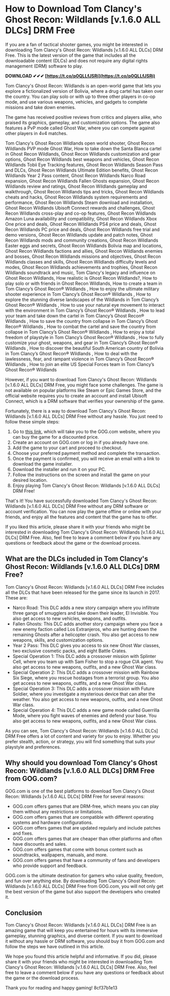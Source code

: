 
 
# How to Download Tom Clancy's Ghost Recon: Wildlands [v.1.6.0 ALL DLCs] DRM Free
 
If you are a fan of tactical shooter games, you might be interested in downloading Tom Clancy's Ghost Recon: Wildlands [v.1.6.0 ALL DLCs] DRM Free. This is the latest version of the game that includes all the downloadable content (DLCs) and does not require any digital rights management (DRM) software to play.
 
**DOWNLOAD ✔✔✔ [https://t.co/p0QLLfJSRi](https://t.co/p0QLLfJSRi)**


 
Tom Clancy's Ghost Recon: Wildlands is an open-world game that lets you explore a fictionalized version of Bolivia, where a drug cartel has taken over the country. You can play solo or with up to three other players in co-op mode, and use various weapons, vehicles, and gadgets to complete missions and take down enemies.
 
The game has received positive reviews from critics and players alike, who praised its graphics, gameplay, and customization options. The game also features a PvP mode called Ghost War, where you can compete against other players in 4v4 matches.
 
Tom Clancy's Ghost Recon Wildlands open world shooter,  Ghost Recon Wildlands PVP mode Ghost War,  How to take down the Santa Blanca cartel in Ghost Recon Wildlands,  Ghost Recon Wildlands customization and gear options,  Ghost Recon Wildlands best weapons and vehicles,  Ghost Recon Wildlands Tobii Eye Tracking features,  Ghost Recon Wildlands Season Pass and DLCs,  Ghost Recon Wildlands Ultimate Edition benefits,  Ghost Recon Wildlands Year 2 Pass content,  Ghost Recon Wildlands Narco Road expansion,  Ghost Recon Wildlands Fallen Ghosts expansion,  Ghost Recon Wildlands review and ratings,  Ghost Recon Wildlands gameplay and walkthrough,  Ghost Recon Wildlands tips and tricks,  Ghost Recon Wildlands cheats and hacks,  Ghost Recon Wildlands system requirements and performance,  Ghost Recon Wildlands Steam download and installation,  Ghost Recon Wildlands Ubisoft Connect rewards and challenges,  Ghost Recon Wildlands cross-play and co-op features,  Ghost Recon Wildlands Amazon Luna availability and compatibility,  Ghost Recon Wildlands Xbox One price and deals,  Ghost Recon Wildlands PS4 price and deals,  Ghost Recon Wildlands PC price and deals,  Ghost Recon Wildlands free trial and demo versions,  Ghost Recon Wildlands update and patch notes,  Ghost Recon Wildlands mods and community creations,  Ghost Recon Wildlands Easter eggs and secrets,  Ghost Recon Wildlands Bolivia map and locations,  Ghost Recon Wildlands factions and allies,  Ghost Recon Wildlands enemies and bosses,  Ghost Recon Wildlands missions and objectives,  Ghost Recon Wildlands classes and skills,  Ghost Recon Wildlands difficulty levels and modes,  Ghost Recon Wildlands achievements and trophies,  Ghost Recon Wildlands soundtrack and music,  Tom Clancy's legacy and influence on Ghost Recon Wildlands,  How realistic is Ghost Recon Wildlands?,  How to play solo or with friends in Ghost Recon Wildlands,  How to create a team in Tom Clancy’s Ghost Recon® Wildlands ,  How to enjoy the ultimate military shooter experience in Tom Clancy’s Ghost Recon® Wildlands ,  How to explore the stunning diverse landscapes of the Wildlands in Tom Clancy’s Ghost Recon® Wildlands ,  How to use your natural eye movement to interact with the environment in Tom Clancy’s Ghost Recon® Wildlands ,  How to lead your team and take down the cartel in Tom Clancy’s Ghost Recon® Wildlands ,  How to save the country from collapse in Tom Clancy’s Ghost Recon® Wildlands ,  How to combat the cartel and save the country from collapse in Tom Clancy’s Ghost Recon® Wildlands ,  How to enjoy a total freedom of playstyle in Tom Clancy’s Ghost Recon® Wildlands ,  How to fully customize your ghost, weapons, and gear in Tom Clancy’s Ghost Recon® Wildlands ,  How to discover the beautiful South American country of Bolivia in Tom Clancy’s Ghost Recon® Wildlands ,  How to deal with the lawlessness, fear, and rampant violence in Tom Clancy’s Ghost Recon® Wildlands ,  How to join an elite US Special Forces team in Tom Clancy’s Ghost Recon® Wildlands
 
However, if you want to download Tom Clancy's Ghost Recon: Wildlands [v.1.6.0 ALL DLCs] DRM Free, you might face some challenges. The game is not available on popular platforms like Steam or Epic Games Store, and the official website requires you to create an account and install Ubisoft Connect, which is a DRM software that verifies your ownership of the game.
 
Fortunately, there is a way to download Tom Clancy's Ghost Recon: Wildlands [v.1.6.0 ALL DLCs] DRM Free without any hassle. You just need to follow these simple steps:
 
1. Go to [this link](https://www.gog.com/game/tom_clancys_ghost_recon_wildlands), which will take you to the GOG.com website, where you can buy the game for a discounted price.
2. Create an account on GOG.com or log in if you already have one.
3. Add the game to your cart and proceed to checkout.
4. Choose your preferred payment method and complete the transaction.
5. Once the payment is confirmed, you will receive an email with a link to download the game installer.
6. Download the installer and run it on your PC.
7. Follow the instructions on the screen and install the game on your desired location.
8. Enjoy playing Tom Clancy's Ghost Recon: Wildlands [v.1.6.0 ALL DLCs] DRM Free!

That's it! You have successfully downloaded Tom Clancy's Ghost Recon: Wildlands [v.1.6.0 ALL DLCs] DRM Free without any DRM software or account verification. You can now play the game offline or online with your friends, and enjoy all the features and content that the game has to offer.
 
If you liked this article, please share it with your friends who might be interested in downloading Tom Clancy's Ghost Recon: Wildlands [v.1.6.0 ALL DLCs] DRM Free. Also, feel free to leave a comment below if you have any questions or feedback about the game or the download process.
  
## What are the DLCs included in Tom Clancy's Ghost Recon: Wildlands [v.1.6.0 ALL DLCs] DRM Free?
 
Tom Clancy's Ghost Recon: Wildlands [v.1.6.0 ALL DLCs] DRM Free includes all the DLCs that have been released for the game since its launch in 2017. These are:

- Narco Road: This DLC adds a new story campaign where you infiltrate three gangs of smugglers and take down their leader, El Invisible. You also get access to new vehicles, weapons, and outfits.
- Fallen Ghosts: This DLC adds another story campaign where you face a new enemy faction called Los Extranjeros, who are hunting down the remaining Ghosts after a helicopter crash. You also get access to new weapons, skills, and customization options.
- Year 2 Pass: This DLC gives you access to six new Ghost War classes, two exclusive cosmetic packs, and eight Battle Crates.
- Special Operation 1: This DLC adds a crossover mission with Splinter Cell, where you team up with Sam Fisher to stop a rogue CIA agent. You also get access to new weapons, outfits, and a new Ghost War class.
- Special Operation 2: This DLC adds a crossover mission with Rainbow Six Siege, where you rescue hostages from a terrorist group. You also get access to new weapons, outfits, and a new Ghost War class.
- Special Operation 3: This DLC adds a crossover mission with Future Soldier, where you investigate a mysterious device that can alter the weather. You also get access to new weapons, outfits, and a new Ghost War class.
- Special Operation 4: This DLC adds a new game mode called Guerrilla Mode, where you fight waves of enemies and defend your base. You also get access to new weapons, outfits, and a new Ghost War class.

As you can see, Tom Clancy's Ghost Recon: Wildlands [v.1.6.0 ALL DLCs] DRM Free offers a lot of content and variety for you to enjoy. Whether you prefer stealth, action, or strategy, you will find something that suits your playstyle and preferences.
  
## Why should you download Tom Clancy's Ghost Recon: Wildlands [v.1.6.0 ALL DLCs] DRM Free from GOG.com?
 
GOG.com is one of the best platforms to download Tom Clancy's Ghost Recon: Wildlands [v.1.6.0 ALL DLCs] DRM Free for several reasons:

- GOG.com offers games that are DRM-free, which means you can play them without any restrictions or limitations.
- GOG.com offers games that are compatible with different operating systems and hardware configurations.
- GOG.com offers games that are updated regularly and include patches and fixes.
- GOG.com offers games that are cheaper than other platforms and often have discounts and sales.
- GOG.com offers games that come with bonus content such as soundtracks, wallpapers, manuals, and more.
- GOG.com offers games that have a community of fans and developers who provide support and feedback.

GOG.com is the ultimate destination for gamers who value quality, freedom, and fun over anything else. By downloading Tom Clancy's Ghost Recon: Wildlands [v.1.6.0 ALL DLCs] DRM Free from GOG.com, you will not only get the best version of the game but also support the developers who created it.
  
## Conclusion
 
Tom Clancy's Ghost Recon: Wildlands [v.1.6.0 ALL DLCs] DRM Free is an amazing game that will keep you entertained for hours with its immersive gameplay, stunning graphics, and diverse content. If you want to download it without any hassle or DRM software, you should buy it from GOG.com and follow the steps we have outlined in this article.
 
We hope you found this article helpful and informative. If you did, please share it with your friends who might be interested in downloading Tom Clancy's Ghost Recon: Wildlands [v.1.6.0 ALL DLCs] DRM Free. Also, feel free to leave a comment below if you have any questions or feedback about the game or the download process.
 
Thank you for reading and happy gaming!
 8cf37b1e13
 
